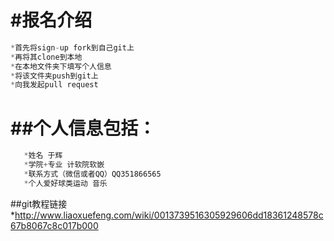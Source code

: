 ﻿#报名介绍
============
```js
*首先将sign-up fork到自己git上
*再将其clone到本地
*在本地文件夹下填写个人信息
*将该文件夹push到git上
*向我发起pull request
```
##个人信息包括：
=========
```js
   *姓名 于辉
   *学院+专业 计软院软嵌
   *联系方式（微信或者QQ）QQ351866565
   *个人爱好球类运动 音乐
```
##git教程链接
*http://www.liaoxuefeng.com/wiki/0013739516305929606dd18361248578c67b8067c8c017b000
